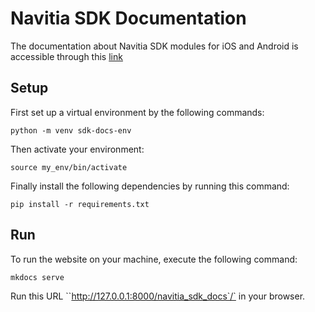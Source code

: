 # Navitia SDK Documentation

The documentation about Navitia SDK modules for iOS and Android is accessible through this [link](https://hove-io.github.io/navitia_sdk_docs/)

## Setup

First set up a virtual environment by the following commands:

```shell
python -m venv sdk-docs-env
```

Then activate your environment:

```shell
source my_env/bin/activate
```

Finally install the following dependencies by running this command:

```shell
pip install -r requirements.txt
```

## Run

To run the website on your machine, execute the following command:

```shell
mkdocs serve
```

Run this URL ``http://127.0.0.1:8000/navitia_sdk_docs`/` in your browser.
